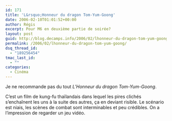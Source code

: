 ```yaml
---
id: 171
title: 'L&rsquo;Honneur du dragon Tom-Yum-Goong'
date: 2006-02-10T01:01:52+00:00
author: Régis
excerpt: Pour M6 en deuxième partie de soirée?
layout: post
guid: http://blog.decamps.info/2006/02/lhonneur-du-dragon-tom-yum-goong/
permalink: /2006/02/lhonneur-du-dragon-tom-yum-goong/
dsq_thread_id:
  - "189256454"
tmac_last_id:
  - ""
categories:
  - Cinéma
---
```

Je ne recommande pas du tout _L&rsquo;Honneur du dragon Tom-Yum-Goong_.

C&rsquo;est un film de kung-fu thaïlandais dans lequel les pires clichés s&rsquo;enchaînent les uns à la suite des autres, ça en deviant risible. Le scénario est niais, les scènes de combat sont interminables et peu crédibles. On a l&rsquo;impression de regarder un jeu vidéo.